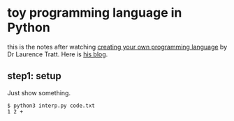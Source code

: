 # toy programming language in Python

this is the notes after watching [creating your own programming language](https://www.youtube.com/watch?v=Q2UDHY5as90) by Dr Laurence Tratt. Here is [his blog](https://tratt.net/laurie/blog/).

## step1: setup

Just show something.

```
$ python3 interp.py code.txt 
1 2 +
```

